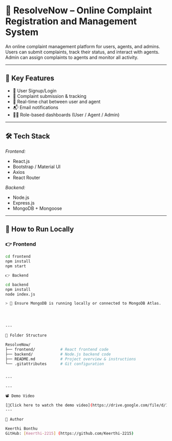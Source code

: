 # 📌 ResolveNow – Online Complaint Registration and Management System

An online complaint management platform for users, agents, and admins. Users can submit complaints, track their status, and interact with agents. Admin can assign complaints to agents and monitor all activity.

---

## 🚀 Key Features

- 👤 User Signup/Login  
- 📝 Complaint submission & tracking  
- 💬 Real-time chat between user and agent  
- 📬 Email notifications  
- 🧑‍💻 Role-based dashboards (User / Agent / Admin)

---

## 🛠 Tech Stack

*Frontend:*
- React.js  
- Bootstrap / Material UI  
- Axios  
- React Router

*Backend:*
- Node.js  
- Express.js  
- MongoDB + Mongoose

---

## 🔧 How to Run Locally

### 👉 Frontend

```bash
cd frontend
npm install
npm start

👉 Backend

cd backend
npm install
node index.js

> 🔔 Ensure MongoDB is running locally or connected to MongoDB Atlas.




---

📂 Folder Structure

ResolveNow/
├── frontend/           # React frontend code
├── backend/            # Node.js backend code
├── README.md           # Project overview & instructions
└── .gitattributes      # Git configuration


---

---

📽 Demo Video

[🎥Click here to watch the demo video](https://drive.google.com/file/d/1G4sTfYuV8yHbhwYPK7kDMB94xj_KmG0H/view?usp=drive_link)
---

🙌 Author

Keerthi Bonthu  
GitHub: [Keerthi-2215] (https://github.com/Keerthi-2215)

